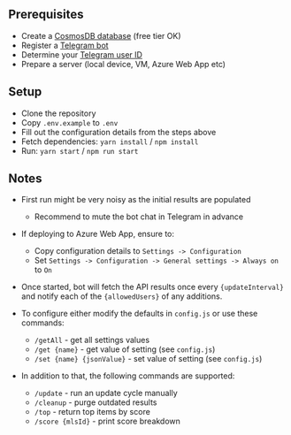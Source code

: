 ## Prerequisites

* Create a [CosmosDB database](https://azure.microsoft.com/en-us/try/cosmosdb/) (free tier OK)
* Register a [Telegram bot](https://t.me/botfather)
* Determine your [Telegram user ID](https://t.me/getmyid_bot)
* Prepare a server (local device, VM, Azure Web App etc)

## Setup

* Clone the repository
* Copy `.env.example` to `.env`
* Fill out the configuration details from the steps above
* Fetch dependencies: `yarn install` / `npm install`
* Run: `yarn start` / `npm run start`

## Notes

* First run might be very noisy as the initial results are populated
  * Recommend to mute the bot chat in Telegram in advance

* If deploying to Azure Web App, ensure to:
  * Copy configuration details to `Settings -> Configuration`
  * Set `Settings -> Configuration -> General settings -> Always on` to `On`

* Once started, bot will fetch the API results once every `{updateInterval}` and notify each of the `{allowedUsers}` of any additions. 

* To configure either modify the defaults in `config.js` or use these commands:
  * `/getAll` - get all settings values
  * `/get {name}` - get value of setting (see `config.js`)
  * `/set {name} {jsonValue}` - set value of setting (see `config.js`)

* In addition to that, the following commands are supported:
  * `/update` - run an update cycle manually
  * `/cleanup` - purge outdated results
  * `/top` - return top items by score
  * `/score {mlsId}` - print score breakdown